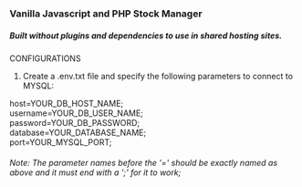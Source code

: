 ### Vanilla Javascript and PHP Stock Manager  
##### Built without plugins and dependencies to use in shared hosting sites.  

CONFIGURATIONS  

1. Create a .env.txt file and specify the following parameters to connect to MYSQL:

  host=YOUR_DB_HOST_NAME;  
  username=YOUR_DB_USER_NAME;  
  password=YOUR_DB_PASSWORD;  
  database=YOUR_DATABASE_NAME;  
  port=YOUR_MYSQL_PORT;  

###### Note: The parameter names before the '=' should be exactly named as above and it must end with a ';' for it to work;
